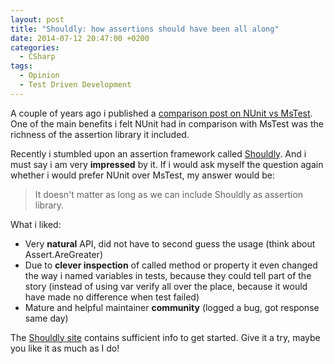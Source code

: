 ```yaml
---
layout: post
title: "Shouldly: how assertions should have been all along"
date: 2014-07-12 20:47:00 +0200
categories:
  - CSharp
tags:
  - Opinion
  - Test Driven Development
---
```


A couple of years ago i published a [comparison post on NUnit vs MsTest](/blog/2012/04/16/showdown-mstest-vs-nunit). One of the main benefits i felt NUnit had in comparison with MsTest was the richness of the assertion library it included.

Recently i stumbled upon an assertion framework called [Shouldly](http://shouldly.github.io/). And i must say i am very **impressed** by it. If i would ask myself the question again whether i would prefer NUnit over MsTest, my answer would be:

> It doesn't matter as long as we can include Shouldly as assertion library.

What i liked:

- Very **natural** API, did not have to second guess the usage (think about Assert.AreGreater)
- Due to **clever inspection** of called method or property it even changed the way i named variables in tests, because they could tell part of the story (instead of using var verify all over the place, because it would have made no difference when test failed)
- Mature and helpful maintainer **community** (logged a bug, got response same day)

The [Shouldly site](http://shouldly.github.io/) contains sufficient info to get started. Give it a try, maybe you like it as much as I do!
